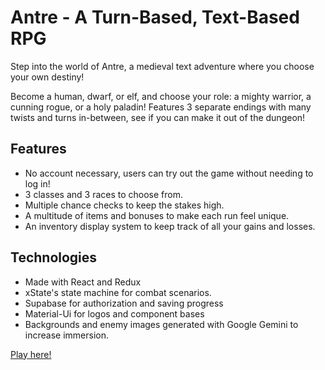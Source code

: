 # Antre - A Turn-Based, Text-Based RPG

Step into the world of Antre, a medieval text adventure where you choose your own destiny!

Become a human, dwarf, or elf, and choose your role: a mighty warrior, a cunning rogue, or a holy paladin! Features 3 separate endings with many twists and turns in-between, see if you can make it out of the dungeon!

## Features
- No account necessary, users can try out the game without needing to log in!
- 3 classes and 3 races to choose from.
- Multiple chance checks to keep the stakes high.
- A multitude of items and bonuses to make each run feel unique.
- An inventory display system to keep track of all your gains and losses.


## Technologies
- Made with React and Redux
- xState's state machine for combat scenarios. 
- Supabase for authorization and saving progress
- Material-Ui for logos and component bases
- Backgrounds and enemy images generated with Google Gemini to increase immersion.


[Play here!](seanbelverstone.github.io/antre)
